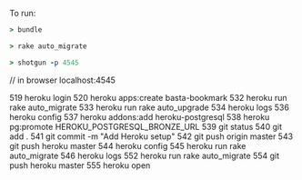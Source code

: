 To run: 
```ruby
> bundle
```
```ruby
> rake auto_migrate
```
```ruby
> shotgun -p 4545
```

// in browser localhost:4545


  519  heroku login
  520  heroku apps:create basta-bookmark
  532  heroku run rake auto_migrate
  533  heroku run rake auto_upgrade
  534  heroku logs
  536  heroku config
  537  heroku addons:add heroku-postgresql
  538  heroku pg:promote HEROKU_POSTGRESQL_BRONZE_URL
  539  git status
  540  git add .
  541  git commit -m "Add Heroku setup"
  542  git push origin master
  543  git push heroku master
  544  heroku config
  545  heroku run rake auto_migrate
  546  heroku logs
  552  heroku run rake auto_migrate
  554  git push heroku master
  555  heroku open
